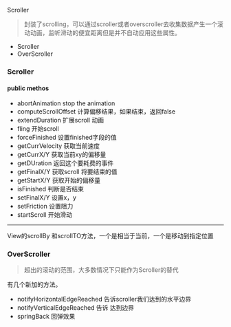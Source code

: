 Scroller

>封装了scrolling，可以通过scroller或者overscroller去收集数据产生一个滚动动画，监听滑动的便宜距离但是并不自动应用这些属性。

* Scroller
* OverScroller

### Scroller

#### public methos

* abortAnimation stop the animation
* computeScrollOffset 计算偏移结果，如果结束，返回false
* extendDuration 扩展scroll 动画
* fling 开始scroll
* forceFinished 设置finished字段的值
* getCurrVelocity 获取当前速度
* getCurrX/Y 获取当前xy的偏移量
* getDUration 返回这个要耗费的事件
* getFinalX/Y 获取scroll 将要结束的值
* getStartX/Y 获取开始的偏移量
* isFinished 判断是否结束
* setFinalX/Y 设置x，y
* setFriction 设置阻力
* startScroll 开始滑动

_ _ _
View的scrollBy 和scrollTO方法，一个是相当于当前，一个是移动到指定位置

### OverScroller

>超出的滚动的范围，大多数情况下只能作为Scroller的替代

有几个新加的方法。

* notifyHorizontalEdgeReached 告诉scroller我们达到的水平边界
* notifyVerticalEdgeReached 告诉 达到边界
* springBack 回弹效果










































